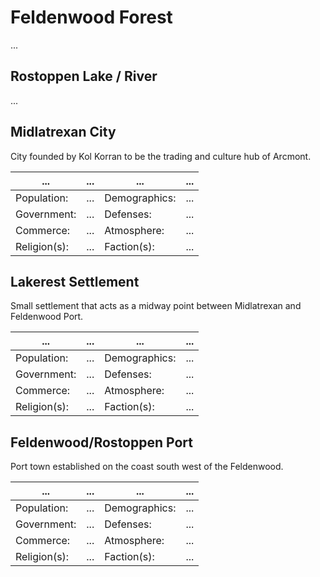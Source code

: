# Feldenwood Forest

...

## Rostoppen Lake / River

...

## Midlatrexan City

City founded by Kol Korran to be the trading and culture hub of Arcmont.

| ... | ... | ... | ... |
| ------------ | --- | ------------- | --- |
| Population:  | ... | Demographics: | ... |
| Government:  | ... | Defenses:     | ... |
| Commerce:    | ... | Atmosphere:   | ... |
| Religion(s): | ... | Faction(s):   | ... |

## Lakerest Settlement

Small settlement that acts as a midway point between Midlatrexan and Feldenwood Port.

| ... | ... | ... | ... |
| ------------ | --- | ------------- | --- |
| Population:  | ... | Demographics: | ... |
| Government:  | ... | Defenses:     | ... |
| Commerce:    | ... | Atmosphere:   | ... |
| Religion(s): | ... | Faction(s):   | ... |

## Feldenwood/Rostoppen Port

Port town established on the coast south west of the Feldenwood.

| ... | ... | ... | ... |
| ------------ | --- | ------------- | --- |
| Population:  | ... | Demographics: | ... |
| Government:  | ... | Defenses:     | ... |
| Commerce:    | ... | Atmosphere:   | ... |
| Religion(s): | ... | Faction(s):   | ... |
